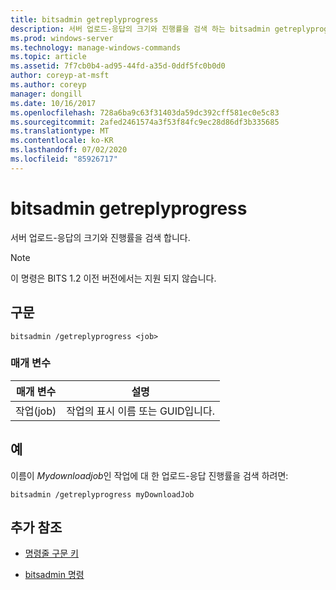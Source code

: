 ```yaml
---
title: bitsadmin getreplyprogress
description: 서버 업로드-응답의 크기와 진행률을 검색 하는 bitsadmin getreplyprogress 명령에 대 한 참조 문서입니다.
ms.prod: windows-server
ms.technology: manage-windows-commands
ms.topic: article
ms.assetid: 7f7cb0b4-ad95-44fd-a35d-0ddf5fc0b0d0
author: coreyp-at-msft
ms.author: coreyp
manager: dongill
ms.date: 10/16/2017
ms.openlocfilehash: 728a6ba9c63f31403da59dc392cff581ec0e5c83
ms.sourcegitcommit: 2afed2461574a3f53f84fc9ec28d86df3b335685
ms.translationtype: MT
ms.contentlocale: ko-KR
ms.lasthandoff: 07/02/2020
ms.locfileid: "85926717"
---
```

# <a name="bitsadmin-getreplyprogress"></a>bitsadmin getreplyprogress

서버 업로드-응답의 크기와 진행률을 검색 합니다.

> [!NOTE]
> 이 명령은 BITS 1.2 이전 버전에서는 지원 되지 않습니다.

## <a name="syntax"></a>구문

```
bitsadmin /getreplyprogress <job>
```

### <a name="parameters"></a>매개 변수

| 매개 변수 | 설명 |
| -------------- | -------------- |
| 작업(job) | 작업의 표시 이름 또는 GUID입니다. |

## <a name="examples"></a>예

이름이 *Mydownloadjob*인 작업에 대 한 업로드-응답 진행률을 검색 하려면:

```
bitsadmin /getreplyprogress myDownloadJob
```

## <a name="additional-references"></a>추가 참조

- [명령줄 구문 키](command-line-syntax-key.md)

- [bitsadmin 명령](bitsadmin.md)
